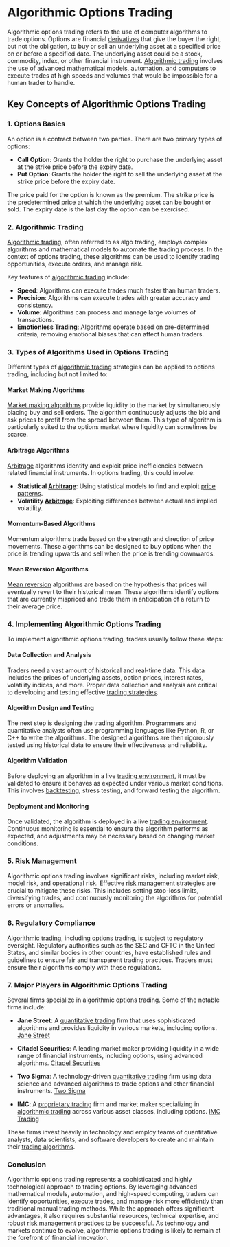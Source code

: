 # Algorithmic Options Trading

Algorithmic options trading refers to the use of computer algorithms to trade options. Options are financial [derivatives](../d/derivatives.md) that give the buyer the right, but not the obligation, to buy or sell an underlying asset at a specified price on or before a specified date. The underlying asset could be a stock, commodity, index, or other financial instrument. [Algorithmic trading](../a/algorithmic_trading.md) involves the use of advanced mathematical models, automation, and computers to execute trades at high speeds and volumes that would be impossible for a human trader to handle.

## Key Concepts of Algorithmic Options Trading

### 1. Options Basics

An option is a contract between two parties. There are two primary types of options:
- **Call Option**: Grants the holder the right to purchase the underlying asset at the strike price before the expiry date.
- **Put Option**: Grants the holder the right to sell the underlying asset at the strike price before the expiry date.

The price paid for the option is known as the premium. The strike price is the predetermined price at which the underlying asset can be bought or sold. The expiry date is the last day the option can be exercised.

### 2. Algorithmic Trading

[Algorithmic trading](../a/algorithmic_trading.md), often referred to as algo trading, employs complex algorithms and mathematical models to automate the trading process. In the context of options trading, these algorithms can be used to identify trading opportunities, execute orders, and manage risk. 

Key features of [algorithmic trading](../a/algorithmic_trading.md) include:
- **Speed**: Algorithms can execute trades much faster than human traders.
- **Precision**: Algorithms can execute trades with greater accuracy and consistency.
- **Volume**: Algorithms can process and manage large volumes of transactions.
- **Emotionless Trading**: Algorithms operate based on pre-determined criteria, removing emotional biases that can affect human traders.

### 3. Types of Algorithms Used in Options Trading

Different types of [algorithmic trading](../a/algorithmic_trading.md) strategies can be applied to options trading, including but not limited to:

#### Market Making Algorithms

[Market making algorithms](../m/market_making_algorithms.md) provide liquidity to the market by simultaneously placing buy and sell orders. The algorithm continuously adjusts the bid and ask prices to profit from the spread between them. This type of algorithm is particularly suited to the options market where liquidity can sometimes be scarce.

#### Arbitrage Algorithms

[Arbitrage](../a/arbitrage.md) algorithms identify and exploit price inefficiencies between related financial instruments. In options trading, this could involve:
- **Statistical [Arbitrage](../a/arbitrage.md)**: Using statistical models to find and exploit [price patterns](../p/price_patterns.md).
- **Volatility [Arbitrage](../a/arbitrage.md)**: Exploiting differences between actual and implied volatility.

#### Momentum-Based Algorithms

Momentum algorithms trade based on the strength and direction of price movements. These algorithms can be designed to buy options when the price is trending upwards and sell when the price is trending downwards.

#### Mean Reversion Algorithms

[Mean reversion](../m/mean_reversion.md) algorithms are based on the hypothesis that prices will eventually revert to their historical mean. These algorithms identify options that are currently mispriced and trade them in anticipation of a return to their average price.

### 4. Implementing Algorithmic Options Trading

To implement algorithmic options trading, traders usually follow these steps:

#### Data Collection and Analysis

Traders need a vast amount of historical and real-time data. This data includes the prices of underlying assets, option prices, interest rates, volatility indices, and more. Proper data collection and analysis are critical to developing and testing effective [trading strategies](../t/trading_strategies.md).

#### Algorithm Design and Testing

The next step is designing the trading algorithm. Programmers and quantitative analysts often use programming languages like Python, R, or C++ to write the algorithms. The designed algorithms are then rigorously tested using historical data to ensure their effectiveness and reliability. 

#### Algorithm Validation

Before deploying an algorithm in a live [trading environment](../t/trading_environment.md), it must be validated to ensure it behaves as expected under various market conditions. This involves [backtesting](../b/backtesting.md), stress testing, and forward testing the algorithm.

#### Deployment and Monitoring

Once validated, the algorithm is deployed in a live [trading environment](../t/trading_environment.md). Continuous monitoring is essential to ensure the algorithm performs as expected, and adjustments may be necessary based on changing market conditions.

### 5. Risk Management

Algorithmic options trading involves significant risks, including market risk, model risk, and operational risk. Effective [risk management](../r/risk_management.md) strategies are crucial to mitigate these risks. This includes setting stop-loss limits, diversifying trades, and continuously monitoring the algorithms for potential errors or anomalies.

### 6. Regulatory Compliance

[Algorithmic trading](../a/algorithmic_trading.md), including options trading, is subject to regulatory oversight. Regulatory authorities such as the SEC and CFTC in the United States, and similar bodies in other countries, have established rules and guidelines to ensure fair and transparent trading practices. Traders must ensure their algorithms comply with these regulations.

### 7. Major Players in Algorithmic Options Trading

Several firms specialize in algorithmic options trading. Some of the notable firms include:

- **Jane Street**: A [quantitative trading](../q/quantitative_trading.md) firm that uses sophisticated algorithms and provides liquidity in various markets, including options.
  [Jane Street](https://www.janestreet.com/)

- **Citadel Securities**: A leading market maker providing liquidity in a wide range of financial instruments, including options, using advanced algorithms.
  [Citadel Securities](https://www.citadelsecurities.com/)

- **Two Sigma**: A technology-driven [quantitative trading](../q/quantitative_trading.md) firm using data science and advanced algorithms to trade options and other financial instruments.
  [Two Sigma](https://www.twosigma.com/)

- **IMC**: A [proprietary trading](../p/proprietary_trading.md) firm and market maker specializing in [algorithmic trading](../a/algorithmic_trading.md) across various asset classes, including options.
  [IMC Trading](https://www.imc.com/)

These firms invest heavily in technology and employ teams of quantitative analysts, data scientists, and software developers to create and maintain their [trading algorithms](../t/trading_algorithms.md).

### Conclusion

Algorithmic options trading represents a sophisticated and highly technological approach to trading options. By leveraging advanced mathematical models, automation, and high-speed computing, traders can identify opportunities, execute trades, and manage risk more efficiently than traditional manual trading methods. While the approach offers significant advantages, it also requires substantial resources, technical expertise, and robust [risk management](../r/risk_management.md) practices to be successful. As technology and markets continue to evolve, algorithmic options trading is likely to remain at the forefront of financial innovation.